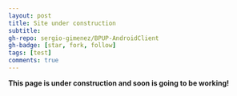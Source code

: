```yaml
---
layout: post
title: Site under construction
subtitle:  
gh-repo: sergio-gimenez/BPUP-AndroidClient
gh-badge: [star, fork, follow]
tags: [test]
comments: true
---
```


**This page is under construction and soon is going to be working!**
